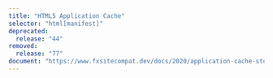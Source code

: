 ```yaml
---
title: "HTML5 Application Cache"
selector: "html[manifest]"
deprecated:
  release: "44"
removed:
  release: "77"
document: "https://www.fxsitecompat.dev/docs/2020/application-cache-storage-has-been-removed/"
---
```


